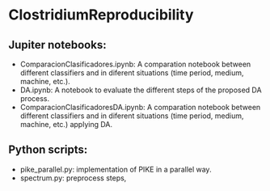 # ClostridiumReproducibility
## Jupiter notebooks: 
- ComparacionClasificadores.ipynb:  A comparation notebook between different classifiers and in diferent situations (time period, medium, machine, etc.).
- DA.ipynb: A notebook to evaluate the different steps of the proposed DA process.
- ComparacionClasificadoresDA.ipynb: A comparation notebook between different classifiers and in diferent situations (time period, medium, machine, etc.) applying DA.
## Python scripts:
- pike_parallel.py: implementation of PIKE in a parallel way.
- spectrum.py: preprocess steps,
